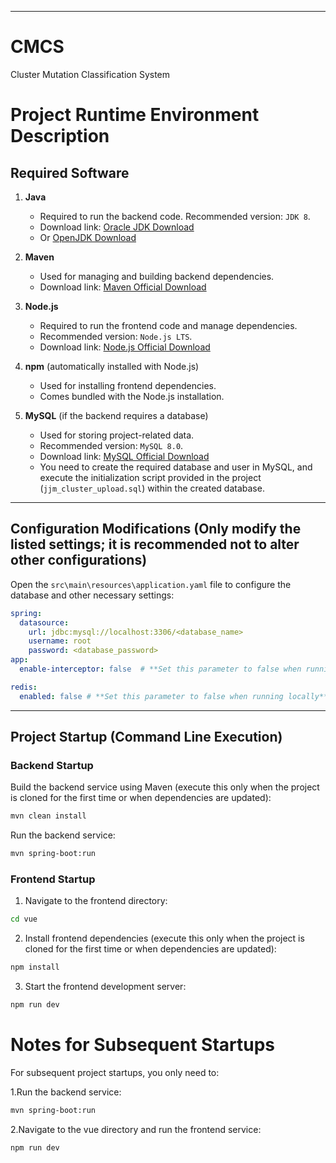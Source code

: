 
---
# CMCS
Cluster Mutation Classification System

# Project Runtime Environment Description

## Required Software

1. **Java**
   - Required to run the backend code. Recommended version: `JDK 8`.
   - Download link: [Oracle JDK Download](https://www.oracle.com/java/technologies/javase-downloads.html)  
   - Or [OpenJDK Download](https://openjdk.org/)

2. **Maven**
   - Used for managing and building backend dependencies.
   - Download link: [Maven Official Download](https://maven.apache.org/download.cgi)

3. **Node.js**
   - Required to run the frontend code and manage dependencies.
   - Recommended version: `Node.js LTS`.
   - Download link: [Node.js Official Download](https://nodejs.org/)

4. **npm** (automatically installed with Node.js)
   - Used for installing frontend dependencies.
   - Comes bundled with the Node.js installation.

5. **MySQL** (if the backend requires a database)
   - Used for storing project-related data.
   - Recommended version: `MySQL 8.0`.
   - Download link: [MySQL Official Download](https://dev.mysql.com/downloads/)
   - You need to create the required database and user in MySQL, and execute the initialization script provided in the project (`jjm_cluster_upload.sql`) within the created database.

---

## Configuration Modifications (Only modify the listed settings; it is recommended not to alter other configurations)

Open the `src\main\resources\application.yaml` file to configure the database and other necessary settings:

```yaml
spring:
  datasource:
    url: jdbc:mysql://localhost:3306/<database_name>
    username: root
    password: <database_password>
app:
  enable-interceptor: false  # **Set this parameter to false when running locally**

redis:
  enabled: false # **Set this parameter to false when running locally**
```
---

## Project Startup (Command Line Execution)

### Backend Startup
Build the backend service using Maven (execute this only when the project is cloned for the first time or when dependencies are updated):
```bash
mvn clean install
```
Run the backend service:
```bash
mvn spring-boot:run
```

### Frontend Startup
1. Navigate to the frontend directory:
```bash
cd vue
```
2. Install frontend dependencies (execute this only when the project is cloned for the first time or when dependencies are updated):
```bash
npm install 
```
3. Start the frontend development server:
```bash
npm run dev
```

# Notes for Subsequent Startups
For subsequent project startups, you only need to:

1.Run the backend service:
```bash
mvn spring-boot:run
```
2.Navigate to the vue directory and run the frontend service:
```bash
npm run dev
```

